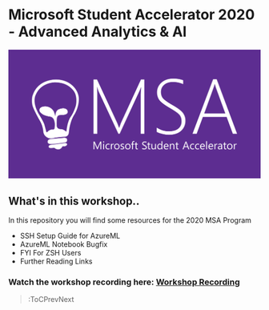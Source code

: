 # Microsoft Student Accelerator 2020 - Advanced Analytics & AI


![Banner](/banner.jpeg)


## What's in this workshop..

In this repository you will find some resources for the 2020 MSA Program

- SSH Setup Guide for AzureML
- AzureML Notebook Bugfix
- FYI For ZSH Users
- Further Reading Links

### Watch the workshop recording here: [Workshop Recording](https://youtu.be/kKIXASPVOAk)

> :ToCPrevNext
